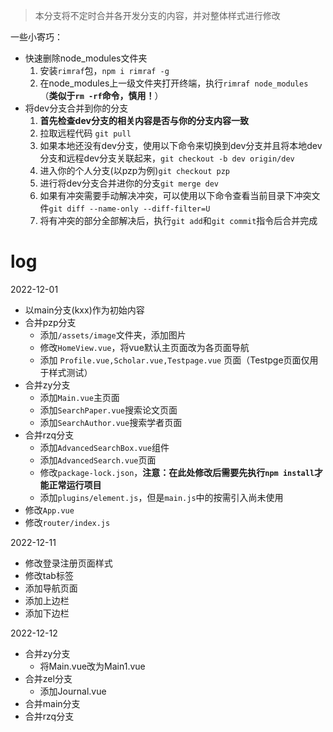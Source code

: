 >本分支将不定时合并各开发分支的内容，并对整体样式进行修改

一些小寄巧：
- 快速删除node_modules文件夹
   1. 安装`rimraf`包，`npm i rimraf -g`
   2. 在node_modules上一级文件夹打开终端，执行`rimraf node_modules`（**类似于`rm -rf`命令，慎用！**）
- 将dev分支合并到你的分支
    1. **首先检查dev分支的相关内容是否与你的分支内容一致**
    2. 拉取远程代码 `git pull`
    3. 如果本地还没有dev分支，使用以下命令来切换到dev分支并且将本地dev分支和远程dev分支关联起来，`git checkout -b dev origin/dev`
    4. 进入你的个人分支(以pzp为例)`git checkout pzp`
    5. 进行将dev分支合并进你的分支`git merge dev`
    6. 如果有冲突需要手动解决冲突，可以使用以下命令查看当前目录下冲突文件`git diff --name-only --diff-filter=U`
    7. 将有冲突的部分全部解决后，执行`git add`和`git commit`指令后合并完成

# log
2022-12-01
- 以main分支(kxx)作为初始内容
- 合并pzp分支
  - 添加`/assets/image`文件夹，添加图片
  - 修改`HomeView.vue`，将vue默认主页面改为各页面导航
  - 添加 `Profile.vue,Scholar.vue,Testpage.vue` 页面（Testpge页面仅用于样式测试）
- 合并zy分支
  - 添加`Main.vue`主页面
  - 添加`SearchPaper.vue`搜索论文页面
  - 添加`SearchAuthor.vue`搜索学者页面
- 合并rzq分支
  - 添加`AdvancedSearchBox.vue`组件
  - 添加`AdvancedSearch.vue`页面
  - 修改`package-lock.json`，**注意：在此处修改后需要先执行`npm install`才能正常运行项目**
  - 添加`plugins/element.js`，但是`main.js`中的按需引入尚未使用
- 修改`App.vue`
- 修改`router/index.js`

2022-12-11
- 修改登录注册页面样式
- 修改tab标签
- 添加导航页面
- 添加上边栏
- 添加下边栏

2022-12-12
- 合并zy分支
  - 将Main.vue改为Main1.vue
- 合并zel分支
  - 添加Journal.vue
- 合并main分支
- 合并rzq分支
